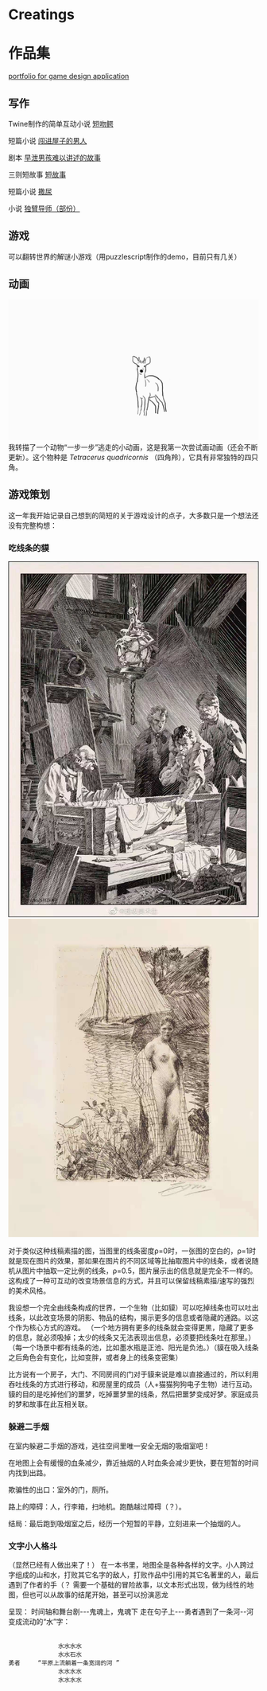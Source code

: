 # Creatings
# 作品集
[portfolio for game design application](Portfolio_Zihan_Liu.pdf)


## 写作
Twine制作的简单互动小说 [短吻鳄](alligator.html)

短篇小说 [闯进屋子的男人](man.md)

剧本 [早泄男孩难以讲述的故事](boy.md)

三则短故事 [短故事](story.md)

短篇小说 [撒尿](pee.md)

小说 [独臂导师（部份）](mentor.md)

## 游戏
可以翻转世界的解谜小游戏（用puzzlescript制作的demo，目前只有几关）

## 动画

![tetra](tetra.gif)
我转描了一个动物“一步一步”逃走的小动画，这是我第一次尝试画动画（还会不断更新）。这个物种是 _Tetracerus quadricornis_ （四角羚），它具有非常独特的四只角。


## 游戏策划

这一年我开始记录自己想到的简短的关于游戏设计的点子，大多数只是一个想法还没有完整构想：

### 吃线条的貘

![zuo1](zuo1.jpg)
![zuo2](zuo2.jpg)

对于类似这种线稿素描的图，当图里的线条密度ρ=0时，一张图的空白的，ρ=1时就是现在图片的效果，那如果在图片的不同区域等比抽取图片中的线条，或者说随机从图片中抽取一定比例的线条，ρ=0.5，图片展示出的信息就是完全不一样的。这构成了一种可互动的改变场景信息的方式，并且可以保留线稿素描/速写的强烈的美术风格。

我设想一个完全由线条构成的世界，一个生物（比如貘）可以吃掉线条也可以吐出线条，以此改变场景的阴影、物品的结构，揭示更多的信息或者隐藏的通路。以这个作为核心方式的游戏。
（一个地方拥有更多的线条就会变得更黑，隐藏了更多的信息，就必须吸掉；太少的线条又无法表现出信息，必须要把线条吐在那里。）（每一个场景中都有线条的池，比如墨水瓶是正池、阳光是负池。）（貘在吸入线条之后角色会有变化，比如变胖，或者身上的线条变密集）

比方说有一个房子，大门、不同房间的门对于貘来说是难以直接通过的，所以利用吞吐线条的方式进行移动，和房屋里的成员（人+猫猫狗狗电子生物）进行互动。貘的目的是吃掉他们的噩梦，吃掉噩梦里的线条，然后把噩梦变成好梦。家庭成员的梦和故事在此互相关联。


### 躲避二手烟

在室内躲避二手烟的游戏，逃往空间里唯一安全无烟的吸烟室吧！

在地图上会有缓慢的血条减少，靠近抽烟的人时血条会减少更快，要在短暂的时间内找到出路。

欺骗性的出口：室外的门，厕所。

路上的障碍：人，行李箱，扫地机。跑酷越过障碍（？）。

结局：最后跑到吸烟室之后，经历一个短暂的平静，立刻进来一个抽烟的人。


### 文字小人格斗
（显然已经有人做出来了！）
在一本书里，地图全是各种各样的文字。小人跨过字组成的山和水，打败其它名字的敌人，打败作品中引用的其它名著里的人，最后遇到了作者的手（？
需要一个基础的冒险故事，以文本形式出现，做为线性的地图，但也可以从故事的结尾开始，甚至可以扮演恶龙

呈现：
时间轴和舞台剧---鬼魂上，鬼魂下
走在句子上---勇者遇到了一条河--河变成流动的“水”字：
```

              水水水水
              水水石水
勇者     “平原上流躺着一条宽阔的河 ”          
              水水水水
              水水水水
              
```

